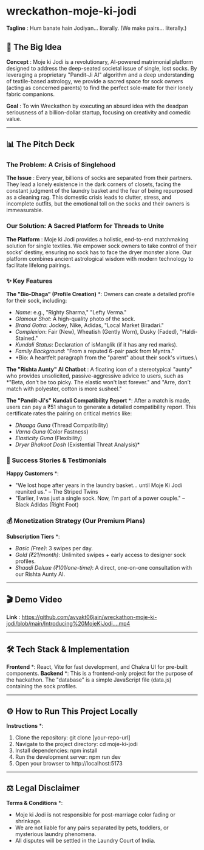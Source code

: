 # wreckathon-moje-ki-jodi
**Tagline** : Hum banate hain Jodiyan... literally. (We make pairs... literally.)

## 🚀 The Big Idea

**Concept** : Moje ki Jodi is a revolutionary, AI-powered matrimonial platform designed to address the deep-seated societal issue of single, lost socks. By leveraging a proprietary "Pandit-Ji AI" algorithm and a deep understanding of textile-based astrology, we provide a sacred space for sock owners (acting as concerned parents) to find the perfect sole-mate for their lonely fabric companions.

**Goal** : To win Wreckathon by executing an absurd idea with the deadpan seriousness of a billion-dollar startup, focusing on creativity and comedic value.

-----

## 📊 The Pitch Deck

### The Problem: A Crisis of Singlehood

**The Issue** : Every year, billions of socks are separated from their partners. They lead a lonely existence in the dark corners of closets, facing the constant judgment of the laundry basket and the fear of being repurposed as a cleaning rag. This domestic crisis leads to clutter, stress, and incomplete outfits, but the emotional toll on the socks and their owners is immeasurable.

### Our Solution: A Sacred Platform for Threads to Unite

**The Platform** : Moje ki Jodi provides a holistic, end-to-end matchmaking solution for single textiles. We empower sock owners to take control of their socks' destiny, ensuring no sock has to face the dryer monster alone. Our platform combines ancient astrological wisdom with modern technology to facilitate lifelong pairings.

### ✨ Key Features

**The "Bio-Dhaga" (Profile Creation)** \*: Owners can create a detailed profile for their sock, including:

  * *Name*: e.g., "Righty Sharma," "Lefty Verma."
  * *Glamour Shot*: A high-quality photo of the sock.
  * *Brand Gotra*: Jockey, Nike, Adidas, "Local Market Biradari."
  * *Complexion*: Fair (New), Wheatish (Gently Worn), Dusky (Faded), "Haldi-Stained."
  * *Kundali Status*: Declaration of isManglik (if it has any red marks).
  * *Family Background*: "From a reputed 6-pair pack from Myntra."
  * *Bio: A heartfelt paragraph from the "parent" about their sock's virtues.\

**The "Rishta Aunty" AI Chatbot** \: A floating icon of a stereotypical "aunty" who provides unsolicited, passive-aggressive advice to users, such as *"Beta, don't be too picky. The elastic won't last forever." and "Arre, don’t match with polyester, cotton is more susheel."

**The "Pandit-Ji's" Kundali Compatibility Report** \*: After a match is made, users can pay a ₹51 shagun to generate a detailed compatibility report. This certificate rates the pairing on critical metrics like:

  * *Dhaaga Guna* (Thread Compatibility)
  * *Varna Guna* (Color Fastness)
  * *Elasticity Guna* (Flexibility)
  * *Dryer Bhakoot Dosh* (Existential Threat Analysis)\*

### 💖 Success Stories & Testimonials

**Happy Customers** \*:

  * "We lost hope after years in the laundry basket… until Moje Ki Jodi reunited us." – The Striped Twins
  * "Earlier, I was just a single sock. Now, I’m part of a power couple." – Black Adidas (Right Foot)

### 💰 Monetization Strategy (Our Premium Plans)

**Subscription Tiers** \*:

  * *Basic (Free)*: 3 swipes per day.
  * *Gold (₹21/month)*: Unlimited swipes + early access to designer sock profiles.
  * *Shaadi Deluxe (₹101/one-time)*: A direct, one-on-one consultation with our Rishta Aunty AI.

-----

## 🎬 Demo Video

**Link** : https://github.com/avyakt06jain/wreckathon-moje-ki-jodi/blob/main/Introducing%20MojeKiJodi....mp4

-----

## 🛠 Tech Stack & Implementation

**Frontend** \*: React, Vite for fast development, and Chakra UI for pre-built components.
**Backend** \*: This is a frontend-only project for the purpose of the hackathon. The "database" is a simple JavaScript file (data.js) containing the sock profiles.

-----

## ⚙ How to Run This Project Locally

**Instructions** \*:

1.  Clone the repository: git clone [your-repo-url]
2.  Navigate to the project directory: cd moje-ki-jodi
3.  Install dependencies: npm install
4.  Run the development server: npm run dev
5.  Open your browser to http://localhost:5173

-----

## ⚖ Legal Disclaimer

**Terms & Conditions** \*:

  * Moje ki Jodi is not responsible for post-marriage color fading or shrinkage.
  * We are not liable for any pairs separated by pets, toddlers, or mysterious laundry phenomena.
  * All disputes will be settled in the Laundry Court of India.
